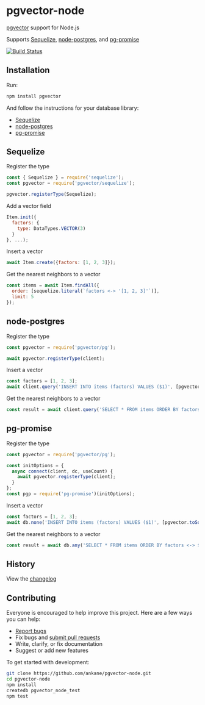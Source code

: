 # pgvector-node

[pgvector](https://github.com/ankane/pgvector) support for Node.js

Supports [Sequelize](https://github.com/sequelize/sequelize), [node-postgres](https://github.com/brianc/node-postgres), and [pg-promise](https://github.com/vitaly-t/pg-promise)

[![Build Status](https://github.com/ankane/pgvector-node/workflows/build/badge.svg?branch=master)](https://github.com/ankane/pgvector-node/actions)

## Installation

Run:

```sh
npm install pgvector
```

And follow the instructions for your database library:

- [Sequelize](#sequelize)
- [node-postgres](#node-postgres)
- [pg-promise](#pg-promise)

## Sequelize

Register the type

```js
const { Sequelize } = require('sequelize');
const pgvector = require('pgvector/sequelize');

pgvector.registerType(Sequelize);
```

Add a vector field

```js
Item.init({
  factors: {
    type: DataTypes.VECTOR(3)
  }
}, ...);
```

Insert a vector

```js
await Item.create({factors: [1, 2, 3]});
```

Get the nearest neighbors to a vector

```js
const items = await Item.findAll({
  order: [sequelize.literal(`factors <-> '[1, 2, 3]'`)],
  limit: 5
});
```

## node-postgres

Register the type

```js
const pgvector = require('pgvector/pg');

await pgvector.registerType(client);
```

Insert a vector

```js
const factors = [1, 2, 3];
await client.query('INSERT INTO items (factors) VALUES ($1)', [pgvector.toSql(factors)]);
```

Get the nearest neighbors to a vector

```js
const result = await client.query('SELECT * FROM items ORDER BY factors <-> $1 LIMIT 5', [pgvector.toSql(factors)]);
```

## pg-promise

Register the type

```js
const pgvector = require('pgvector/pg');

const initOptions = {
  async connect(client, dc, useCount) {
    await pgvector.registerType(client);
  }
};
const pgp = require('pg-promise')(initOptions);
```

Insert a vector

```js
const factors = [1, 2, 3];
await db.none('INSERT INTO items (factors) VALUES ($1)', [pgvector.toSql(factors)]);
```

Get the nearest neighbors to a vector

```js
const result = await db.any('SELECT * FROM items ORDER BY factors <-> $1 LIMIT 5', [pgvector.toSql(factors)]);
```

## History

View the [changelog](https://github.com/ankane/pgvector-node/blob/master/CHANGELOG.md)

## Contributing

Everyone is encouraged to help improve this project. Here are a few ways you can help:

- [Report bugs](https://github.com/ankane/pgvector-node/issues)
- Fix bugs and [submit pull requests](https://github.com/ankane/pgvector-node/pulls)
- Write, clarify, or fix documentation
- Suggest or add new features

To get started with development:

```sh
git clone https://github.com/ankane/pgvector-node.git
cd pgvector-node
npm install
createdb pgvector_node_test
npm test
```
